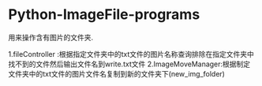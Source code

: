 # Python-ImageFile-programs
用来操作含有图片的文件夹. 

1.fileController :根据指定文件夹中的txt文件的图片名称查询排除在指定文件夹中找不到的文件然后输出文件名到write.txt文件
2.ImageMoveManager:根据制定文件夹中的txt文件的图片文件名复制到新的文件夹下(new_img_folder)
